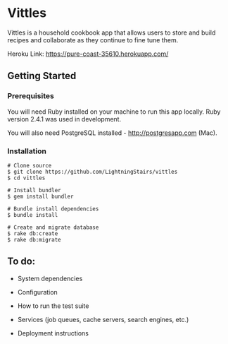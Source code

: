 Vittles
==========

Vittles is a household cookbook app that allows users to store and build recipes and collaborate as they continue to fine tune them.

Heroku Link: https://pure-coast-35610.herokuapp.com/

Getting Started
------------------


### Prerequisites
You will need Ruby installed on your machine to run this app locally. Ruby version 2.4.1 was used in development.

You will also need PostgreSQL installed - http://postgresapp.com (Mac).


### Installation

```
# Clone source
$ git clone https://github.com/LightningStairs/vittles
$ cd vittles

# Install bundler
$ gem install bundler

# Bundle install dependencies
$ bundle install

# Create and migrate database
$ rake db:create
$ rake db:migrate
```

To do:
------


* System dependencies

* Configuration


* How to run the test suite

* Services (job queues, cache servers, search engines, etc.)

* Deployment instructions
